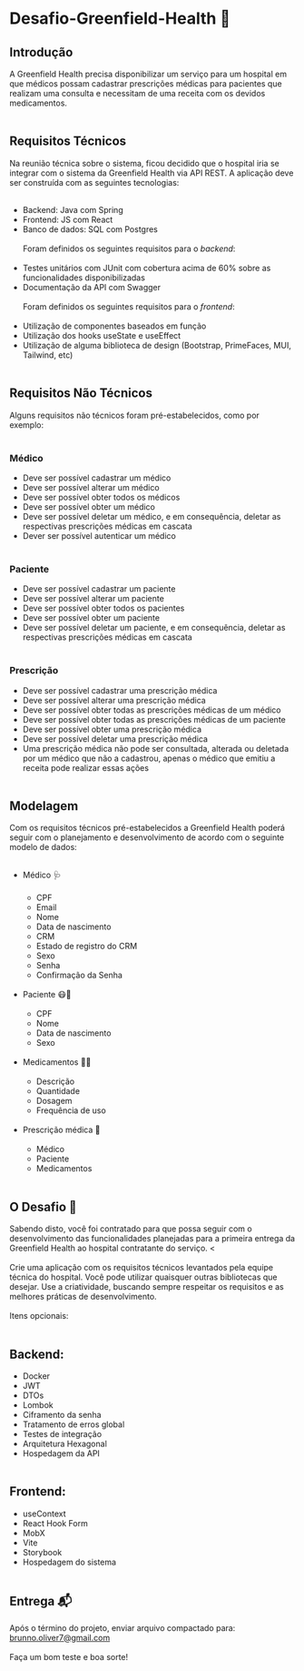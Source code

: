 # Desafio-Greenfield-Health 🏥


## Introdução

A Greenfield Health precisa disponibilizar um serviço para um hospital em que médicos possam
cadastrar prescrições médicas para pacientes que realizam uma consulta e necessitam de
uma receita com os devidos medicamentos. 
<br></br>

## Requisitos Técnicos
Na reunião técnica sobre o sistema, ficou decidido que o hospital iria se integrar com o sistema da Greenfield Health via API REST. A aplicação deve ser construída com as seguintes tecnologias:
<br></br>
- Backend: Java com Spring
- Frontend: JS com React
- Banco de dados: SQL com Postgres
<br></br>
Foram definidos os seguintes requisitos para o *backend*:
<br></br>
- Testes unitários com JUnit com cobertura acima de 60% sobre as funcionalidades disponibilizadas
- Documentação da API com Swagger
<br></br>
Foram definidos os seguintes requisitos para o *frontend*:
<br></br>
- Utilização de componentes baseados em função
- Utilização dos hooks useState e useEffect
- Utilização de alguma biblioteca de design (Bootstrap, PrimeFaces, MUI, Tailwind, etc)
<br></br>
## Requisitos Não Técnicos
Alguns requisitos não técnicos foram pré-estabelecidos, como por exemplo:
<br></br>

### Médico
- Deve ser possível cadastrar um médico
- Deve ser possível alterar um médico
- Deve ser possível obter todos os médicos
- Deve ser possível obter um médico
- Deve ser possível deletar um médico, e em consequência, deletar as respectivas prescrições médicas em cascata
- Dever ser possível autenticar um médico
<br></br>
### Paciente
- Deve ser possível cadastrar um paciente
- Deve ser possível alterar um paciente
- Deve ser possível obter todos os pacientes
- Deve ser possível obter um paciente
- Deve ser possível deletar um paciente, e em consequência, deletar as respectivas prescrições médicas em cascata
<br></br>
### Prescrição
- Deve ser possível cadastrar uma prescrição médica
- Deve ser possível alterar uma prescrição médica
- Deve ser possível obter todas as prescrições médicas de um médico
- Deve ser possível obter todas as prescrições médicas de um paciente
- Deve ser possível obter uma prescrição médica
- Deve ser possível deletar uma prescrição médica
- Uma prescrição médica não pode ser consultada, alterada ou deletada por um médico que não a cadastrou, apenas o médico que emitiu a receita pode realizar essas ações
<br></br>
## Modelagem
Com os requisitos técnicos pré-estabelecidos a Greenfield Health poderá seguir com o planejamento e desenvolvimento de acordo com o seguinte modelo de dados:
<br></br>
- Médico 🩺
<br></br>
  - CPF
  - Email
  - Nome
  - Data de nascimento
  - CRM
  - Estado de registro do CRM
  - Sexo
  - Senha
  - Confirmação da Senha
 <br></br>
- Paciente 😷🤕
<br></br>
  - CPF
  - Nome
  - Data de nascimento
  - Sexo
 <br></br>
- Medicamentos 💉💊
<br></br>
  - Descrição
  - Quantidade
  - Dosagem
  - Frequência de uso
 <br></br>
- Prescrição médica 📑
<br></br>
  - Médico
  - Paciente
  - Medicamentos
<br></br>

## O Desafio 🚀
Sabendo disto, você foi contratado para que possa seguir com o desenvolvimento das funcionalidades planejadas para a primeira entrega da Greenfield Health ao hospital contratante
do serviço. 
<<br></br>
Crie uma aplicação com os requisitos técnicos levantados pela equipe técnica do hospital. Você pode utilizar quaisquer outras bibliotecas que desejar. Use a criatividade, buscando sempre respeitar os requisitos e as melhores práticas de desenvolvimento.
<br></br>
Itens opcionais:
<br></br>
## Backend:
  - Docker
  - JWT
  - DTOs
  - Lombok
  - Ciframento da senha
  - Tratamento de erros global
  - Testes de integração
  - Arquitetura Hexagonal
  - Hospedagem da API
<br></br>
## Frontend:
  - useContext
  - React Hook Form
  - MobX
  - Vite
  - Storybook
  - Hospedagem do sistema
<br></br>
## Entrega 📬
Após o término do projeto, enviar arquivo compactado para:
brunno.oliver7@gmail.com
<br></br>
Faça um bom teste e boa sorte!
